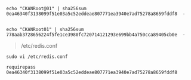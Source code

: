 



```shell
echo "CKANRoot@01" | sha256sum
0ea46340f3138099f51e03a5c52eddeae807771ea3940e7ad75278a8659fddf8  -


echo "CKANRoot01" | sha256sum
778aab3728656224f5fe1ce3980fc720714121293e699bb4a750cca89405cb0e  -
```





> /etc/redis.conf

```shell
sudo vi /etc/redis.conf

requirepass 0ea46340f3138099f51e03a5c52eddeae807771ea3940e7ad75278a8659fddf8
```

